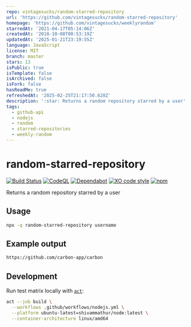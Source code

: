 ```yaml
---
repo: vintagesucks/random-starred-repository
url: 'https://github.com/vintagesucks/random-starred-repository'
homepage: 'https://github.com/vintagesucks/weeklyrandom'
starredAt: '2021-04-17T05:14:06Z'
createdAt: '2018-10-08T00:53:19Z'
updatedAt: '2025-01-21T23:19:55Z'
language: JavaScript
license: MIT
branch: master
stars: 13
isPublic: true
isTemplate: false
isArchived: false
isFork: false
hasReadMe: true
refreshedAt: '2025-02-25T21:17:50.628Z'
description: ':star: Returns a random repository starred by a user'
tags:
  - github-api
  - nodejs
  - random
  - starred-repositories
  - weekly-random
---
```


# random-starred-repository

[![Build Status](https://github.com/vintagesucks/random-starred-repository/workflows/Build/badge.svg)](https://github.com/vintagesucks/random-starred-repository/actions) [![CodeQL](https://github.com/vintagesucks/random-starred-repository/actions/workflows/codeql-analysis.yml/badge.svg)](https://github.com/vintagesucks/random-starred-repository/actions/workflows/codeql-analysis.yml) [![Dependabot](https://badgen.net/badge/Dependabot/enabled/green?icon=dependabot)](https://dependabot.com/) [![XO code style](https://img.shields.io/badge/code_style-XO-5ed9c7.svg)](https://github.com/xojs/xo) [![npm](https://img.shields.io/npm/v/random-starred-repository)](https://www.npmjs.com/package/random-starred-repository)

Returns a random repository starred by a user

## Usage
```sh
npx -q random-starred-repository username
```

## Example output
```sh
https://github.com/carbon-app/carbon
```

## Development
Run test matrix locally with [`act`](https://github.com/nektos/act):
```sh
act --job build \
  --workflows .github/workflows/nodejs.yml \
  --platform ubuntu-latest=shivammathur/node:latest \
  --container-architecture linux/amd64
```
